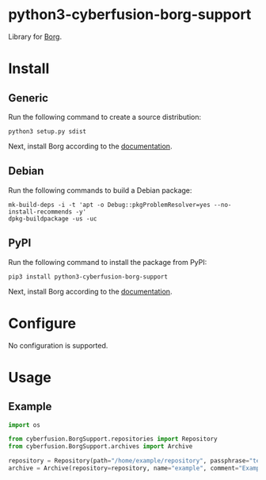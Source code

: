 # python3-cyberfusion-borg-support

Library for [Borg](https://www.borgbackup.org/).

# Install

## Generic

Run the following command to create a source distribution:

    python3 setup.py sdist

Next, install Borg according to the [documentation](https://borgbackup.readthedocs.io/en/stable/installation.html#distribution-package).

## Debian

Run the following commands to build a Debian package:

    mk-build-deps -i -t 'apt -o Debug::pkgProblemResolver=yes --no-install-recommends -y'
    dpkg-buildpackage -us -uc

## PyPI

Run the following command to install the package from PyPI:

    pip3 install python3-cyberfusion-borg-support

Next, install Borg according to the [documentation](https://borgbackup.readthedocs.io/en/stable/installation.html#distribution-package).

# Configure

No configuration is supported.

# Usage

## Example

```python
import os

from cyberfusion.BorgSupport.repositories import Repository
from cyberfusion.BorgSupport.archives import Archive

repository = Repository(path="/home/example/repository", passphrase="test", identity_file_path=None, create_if_not_exists=True)
archive = Archive(repository=repository, name="example", comment="Example")
```
